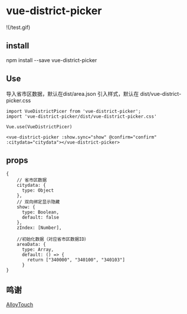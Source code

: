 # vue-district-picker

!(/test.gif)

## install

npm install --save vue-district-picker

## Use

导入省市区数据，默认在dist/area.json
引入样式，默认在 dist/vue-district-picker.css
```
import VueDistrictPicer from 'vue-district-picker';
import 'vue-district-picker/dist/vue-district-picker.css'

Vue.use(VueDistrictPicer)

<vue-district-picker :show.sync="show" @confirm="confirm" :citydata="citydata"></vue-district-picker>
```


## props

```
{
    // 省市区数据
    citydata: {
      type: Object
    },
    // 双向绑定显示隐藏
    show: {
      type: Boolean,
      default: false
    },
    zIndex: [Number],

    //初始化数据（对应省市区数据ID）
    areaData: {
      type: Array,
      default: () => {
        return ["340000", "340100", "340103"]
      }
}
```

## 鸣谢

[AlloyTouch](https://github.com/AlloyTeam/AlloyTouch)


